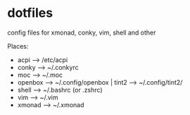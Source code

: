 dotfiles
========

config files for xmonad, conky, vim, shell and other

Places:

- acpi --> /etc/acpi
- conky --> ~/.conkyrc
- moc --> ~/.moc
- openbox --> ~/.config/openbox | tint2 --> ~/.config/tint2/
- shell --> ~/.bashrc (or .zshrc)
- vim --> ~/.vim
- xmonad --> ~/.xmonad
